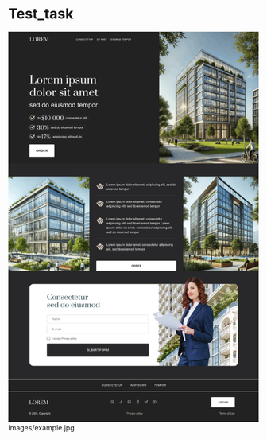 # Test_task
![image](https://github.com/T1Christina/Test_task/blob/master/images/example.jpg)
images/example.jpg
